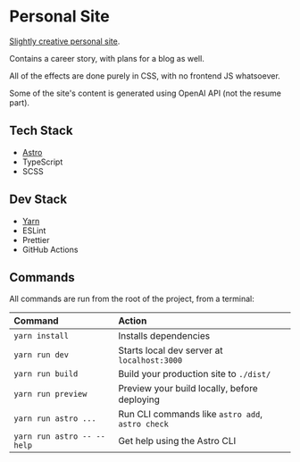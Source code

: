 # Personal Site

[Slightly creative personal site](https://mrnateriver.io).

Contains a career story, with plans for a blog as well.

All of the effects are done purely in CSS, with no frontend JS whatsoever.

Some of the site's content is generated using OpenAI API (not the resume part).

## Tech Stack

- [Astro](https://astro.build/)
- TypeScript
- SCSS

## Dev Stack

- [Yarn](https://yarnpkg.com/)
- ESLint
- Prettier
- GitHub Actions

## Commands

All commands are run from the root of the project, from a terminal:

| Command                    | Action                                           |
| :------------------------- | :----------------------------------------------- |
| `yarn install`             | Installs dependencies                            |
| `yarn run dev`             | Starts local dev server at `localhost:3000`      |
| `yarn run build`           | Build your production site to `./dist/`          |
| `yarn run preview`         | Preview your build locally, before deploying     |
| `yarn run astro ...`       | Run CLI commands like `astro add`, `astro check` |
| `yarn run astro -- --help` | Get help using the Astro CLI                     |
